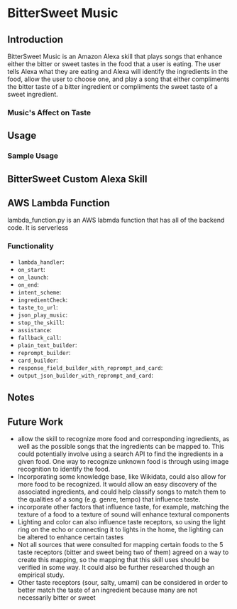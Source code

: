 # BitterSweet Music

## Introduction

BitterSweet Music is an Amazon Alexa skill that plays songs that enhance either the bitter or sweet tastes in the food that a user is eating.  The user tells Alexa what they are eating and Alexa will identify the ingredients in the food, allow the user to choose one, and play a song that either compliments the bitter taste of a bitter ingredient or compliments the sweet taste of a sweet ingredient.

### Music's Affect on Taste



## Usage

### Sample Usage

## BitterSweet Custom Alexa Skill



## AWS Lambda Function

lambda_function.py is an AWS labmda function that has all of the backend code.  It is serverless

### Functionality
* `lambda_handler`:
* `on_start`:
* `on_launch`:
* `on_end`:
* `intent_scheme`:
* `ingredientCheck`:
* `taste_to_url`:
* `json_play_music`:
* `stop_the_skill`:
* `assistance`:
* `fallback_call`:
* `plain_text_builder`:
* `reprompt_builder`:
* `card_builder`:
* `response_field_builder_with_reprompt_and_card`:
* `output_json_builder_with_reprompt_and_card`:

## Notes

## Future Work

* allow the skill to recognize more food and corresponding ingredients, as well as the possible songs that the ingredients can be mapped to.  This could potentially involve using a search API to find the ingredients in a given food.  One way to recognize unknown food is through using image recognition to identify the food.
* Incorporating some knowledge base, like Wikidata, could also allow for more food to be recognized.  It would allow an easy discovery of the associated ingredients, and could help classify songs to match them to the qualities of a song (e.g. genre, tempo) that influence taste.
* incorporate other factors that influence taste, for example, matching the texture of a food to a texture of sound will enhance textural components
* Lighting and color can also influence taste receptors, so using the light ring on the echo or connecting it to lights in the home, the lighting can be altered to enhance certain tastes
* Not all sources that were consulted for mapping certain foods to the 5 taste receptors (bitter and sweet being two of them) agreed on a way to create this mapping, so the mapping that this skill uses should be verified in some way.  It could also be further researched though an empirical study.
* Other taste receptors (sour, salty, umami) can be considered in order to better match the taste of an ingredient because many are not necessarily bitter or sweet
